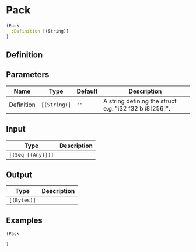 # Pack

```clojure
(Pack
  :Definition [(String)]
)
```

## Definition


## Parameters
| Name | Type | Default | Description |
|------|------|---------|-------------|
| Definition | `[(String)]` | `""` | A string defining the struct e.g. "i32 f32 b i8[256]". |


## Input
| Type | Description |
|------|-------------|
| `[(Seq [(Any)])]` |  |


## Output
| Type | Description |
|------|-------------|
| `[(Bytes)]` |  |


## Examples

```clojure
(Pack

)
```
